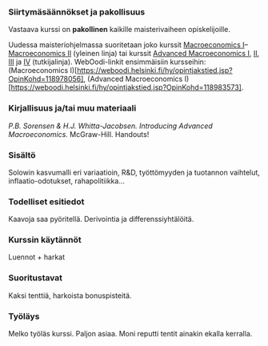 ### Siirtymäsäännökset ja pakollisuus

Vastaava kurssi on **pakollinen** kaikille maisterivaiheen opiskelijoille. 

Uudessa maisteriohjelmassa suoritetaan joko kurssit [Macroeconomics I](https://wiki.helsinki.fi/display/MPE/Macroeconomics+1)–[Macroeconomics II](https://wiki.helsinki.fi/display/MPE/Macroeconomics+2) (yleinen linja) tai kurssit [Advanced Macroeconomics I](https://wiki.helsinki.fi/display/MPE/Advanced+Macroeconomics+1), [II](https://wiki.helsinki.fi/display/MPE/Advanced+Macroeconomics+2), [III](https://wiki.helsinki.fi/display/MPE/Advanced+Macroeconomics+3) ja [IV](https://wiki.helsinki.fi/display/MPE/Advanced+Macroeconomics+4) (tutkijalinja). WebOodi-linkit ensimmäisiin kursseihin: (Macroeconomics I)[https://weboodi.helsinki.fi/hy/opintjakstied.jsp?OpinKohd=118978056], (Advanced Macroeconomics I)[https://weboodi.helsinki.fi/hy/opintjakstied.jsp?OpinKohd=118983573].

### Kirjallisuus ja/tai muu materiaali

_P.B. Sorensen & H.J. Whitta-Jacobsen. Introducing Advanced Macroeconomics._ McGraw-Hill.
Handouts!

### Sisältö

Solowin kasvumalli eri variaatioin, R&D, työttömyyden ja tuotannon vaihtelut, inflaatio-odotukset, rahapolitiikka...

### Todelliset esitiedot

Kaavoja saa pyöritellä. Derivointia ja differenssiyhtälöitä.

### Kurssin käytännöt

Luennot + harkat

### Suoritustavat

Kaksi tenttiä, harkoista bonuspisteitä.

### Työläys

Melko työläs kurssi. Paljon asiaa. Moni reputti tentit ainakin ekalla kerralla.